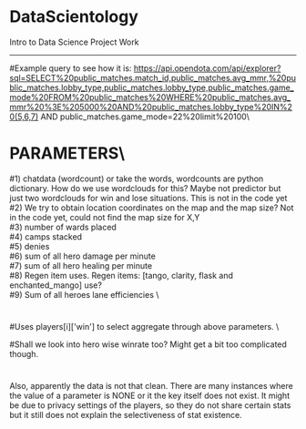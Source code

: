 # DataScientology
Intro to Data Science Project Work
**********************************************

#Example query to see how it is: https://api.opendota.com/api/explorer?sql=SELECT%20public_matches.match_id,public_matches.avg_mmr,%20public_matches.lobby_type,public_matches.lobby_type,public_matches.game_mode%20FROM%20public_matches%20WHERE%20public_matches.avg_mmr%20%3E%205000%20AND%20public_matches.lobby_type%20IN%20(5,6,7) AND public_matches.game_mode=22%20limit%20100\

#
# PARAMETERS\
#1) chatdata (wordcount) or take the words, wordcounts are python dictionary. How do we use wordclouds for this? 
    Maybe not predictor but just two wordclouds for win and lose situations. This is not in the code yet \
#2) We try to obtain location coordinates on the map and the map size? Not in the code yet, could not find the map size for X,Y\
#3) number of wards placed \
#4) camps stacked \
#5) denies \
#6) sum of all hero damage per minute \
#7) sum of all hero healing per minute \
#8) Regen item uses. Regen items: [tango, clarity, flask and enchanted_mango] use? \
#9) Sum of all heroes lane efficiencies \
# 
#Uses players[i]['win'] to select aggregate through above parameters. \

#Shall we look into hero wise winrate too? Might get a bit too complicated though.
#

Also, apparently the data is not that clean. There are many instances where the value of a parameter is NONE or it the key itself does not exist. It might be  due to privacy settings of the players, so they do not share certain stats but it still does not explain the selectiveness of stat existence.

